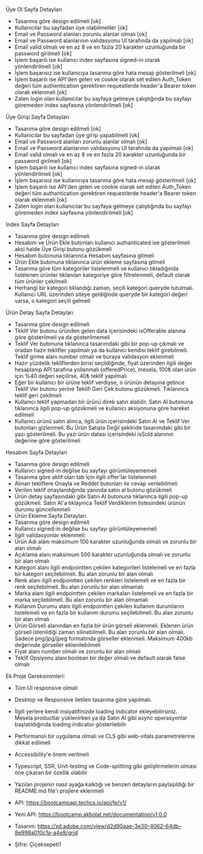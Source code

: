 Üye Ol Sayfa Detayları

- Tasarıma göre design edilmeli [ok]
- Kullanıcılar bu sayfadan üye olabilmeliler [ok]
- Email ve Password alanları zorunlu alanlar olmalı [ok]
- Email ve Password alanlarının validasyonu UI tarafında da yapılmalı [ok]
- Email valid olmalı ve en az 8 ve en fazla 20 karakter uzunluğunda bir password girilmeli [ok]
- İşlem başarılı ise kullanıcı index sayfasına signed-in olarak yönlendirilmeli [ok]
- İşlem başarısız ise kullanıcıya tasarıma göre hata mesajı gösterilmeli [ok]
- İşlem başarılı ise API'den gelen ve cookie olarak set edilen Auth_Token değeri tüm authentication gerektiren requestlerde header'a Bearer token olarak eklenmeli [ok]
- Zaten login olan kullanıcılar bu sayfaya gelmeye çalıştığında bu sayfayı göremeden index sayfasına yönlendirilmeli [ok]

Üye Girişi Sayfa Detayları

- Tasarıma göre design edilmeli [ok]
- Kullanıcılar bu sayfadan üye girişi yapabilmeli [ok]
- Email ve Password alanları zorunlu alanlar olmalı [ok]
- Email ve Password alanlarının validasyonu UI tarafında da yapılmalı [ok]
- Email valid olmalı ve en az 8 ve en fazla 20 karakter uzunluğunda bir password girilmeli [ok]
- İşlem başarılı ise kullanıcı index sayfasına signed-in olarak yönlendirilmeli [ok]
- İşlem başarısız ise kullanıcıya tasarıma göre hata mesajı gösterilmeli [ok]
- İşlem başarılı ise API'den gelen ve cookie olarak set edilen Auth_Token değeri tüm authantication gerektiren requestlerde header'a Bearer token olarak eklenmeli [ok]
- Zaten login olan kullanıcılar bu sayfaya gelmeye çalıştığında bu sayfayı göremeden index sayfasına yönlendirilmeli [ok]

Index Sayfa Detayları

- Tasarıma göre design edilmeli
- Hesabım ve Ürün Ekle butonları kullanıcı authanticated ise gösterilmeli aksi halde Üye Girişi butonu gözükmeli
- Hesabım butonuna tıklanınca Hesabım sayfasına gitmeli
- Ürün Ekle butonuna tıklanınca ürün ekleme sayfasına gitmeli
- Tasarıma göre tüm kategoriler listelenmeli ve kullanıcı tıkladığında listelenen ürünler
  tıklanılan kategoriye göre filtrelenmeli, default olarak tüm ürünler çekilmeli
- Herhangi bir kategori tıklandığı zaman, seçili kategori queryde tutulmalı. Kullanıcı URL
  üzerinden siteye geldiğinde queryde bir kategori değeri varsa, o kategori seçili gelmeli

Ürün Detay Sayfa Detayları

- Tasarıma göre design edilmeli
- Teklif Ver butonu üründen gelen data içerisindeki isOfferable alanına göre gösterilmeli ya
  da gösterilmemeli
- Teklif Ver butonuna tıklanınca tasarımdaki gibi bir pop-up çıkmalı ve oradan hazır teklifler
  yapılmalı ya da kullanıcı kendisi teklif girebilmeli. Teklif girme alanı number olmalı ve
  buraya validasyon eklenmeli
- Hazır yüzdelik tekliflerden birisi seçildiğinde, fiyat üzerinden ilgili değer hesaplanıp API
  tarafına yollanmalı (offeredPrice), mesela, 100₺ olan ürün için %40 değeri seçilirse, 40₺
  teklif yapılmalı
- Eğer bir kullanıcı bir ürüne teklif verdiyse, o ürünün detayına gelince Teklif Ver butonu
  yerine Teklifi Geri Çek butonu gözükmeli. Tıklanınca teklif geri çekilmeli
- Kullanıcı teklif yapmadan bir ürünü direk satın alabilir. Satın Al butonuna tıklanınca ilgili
  pop-up gözükmeli ve kullanıcı aksiyonuna göre hareket edilmeli
- Kullanıcı ürünü satın alınca, ilgili ürün içerisindeki Satın Al ve Teklif Ver butonları
  gizlenmeli. Bu Ürün Satışta Değil şeklinde tasarımdaki gibi bir yazı gösterilmeli. Bu yazı
  ürün datası içerisindeki isSold alanının değerine göre gösterilmeli

Hesabım Sayfa Detayları

- Tasarıma göre design edilmeli
- Kullanıcı signed-in değilse bu sayfayı görüntüleyememeli
- Tasarıma göre aktif olan tab için ilgili offer'lar listelenmeli
- Alınan tekliflere Onayla ve Reddet butonları ile cevap verilebilmeli
- Verilen teklif onaylandığında yanında satın al butonu gözükmeli
- Ürün detay sayfasındaki gibi Satın Al butonuna tıklanınca ilgili pop-up gözükmeli. Satın
  Al'a tıklayınca Teklif Verdiklerim listesindeki ürünün durumu güncellenmeli
- Ürün Ekleme Sayfa Detayları
- Tasarıma göre design edilmeli
- Kullanıcı signed-in değilse bu sayfayı görüntüleyememeli
- İlgili validasyonlar eklenmeli:
- Ürün Adı alanı maksimum 100 karakter uzunluğunda olmalı ve zorunlu bir alan olmalı
- Açıklama alanı maksimum 500 karakter uzunluğunda olmalı ve zorunlu bir alan olmalı
- Kategori alanı ilgili endpointten çekilen kategorileri listelemeli ve en fazla bir kategori
  seçilebilmeli. Bu alan zorunlu bir alan olmalı
- Renk alanı ilgili endpointten çekilen renkleri listelemeli ve en fazla bir renk seçilebilmeli.
  Bu alan zorunlu bir alan olmamalı
- Marka alanı ilgili endpointten çekilen markaları listelemeli ve en fazla bir marka
  seçilebilmeli. Bu alan zorunlu bir alan olmamalı
- Kullanım Durumu alanı ilgili endpointten çekilen kullanım durumlarını listelemeli ve en
  fazla bir kullanım durumu seçilebilmeli. Bu alan zorunlu bir alan olmalı
- Ürün Görseli alanından en fazla bir ürün görseli eklenmeli. Eklenen ürün görseli
  istenildiği zaman silinebilmeli. Bu alan zorunlu bir alan olmalı. Sadece png/jpg/jpeg
  formatında görseller eklenmeli. Maksimum 400kb değerinde görseller eklenilebilmeli
- Fiyat alanı number olmalı ve zorunlu bir alan olmalı
- Teklif Opsiyonu alanı boolean bir değer olmalı ve default olarak false olmalı

Ek Proje Gereksinimleri:

- Tüm UI responsive olmalı
- Desktop ve Responsive iletilen tasarıma göre yapılmalı.
- İlgili yerlere kendi insiyatifinizde loading indicator ekleyebilirsiniz. Mesela productlar
  yüklenirken ya da Satın Al gibi async operasyonlar başlatıldığında loading indicator
  gösterilebilir
- Performanslı bir uygulama olmalı ve CLS gibi web-vitals parametrelerine dikkat edilmeli
- Accessibility'e önem verilmeli
- Typescript, SSR, Unit-testing ve Code-splitting gibi geliştirmelerin olması öne çıkaran bir
  özellik olabilir
- Yazılan projenin nasıl ayağa kalktığı ve benzeri detayların paylaşıldığı bir README.md file'ı
  projlere eklenmeli

- API: https://bootcampapi.techcs.io/api/fe/v1/
- Yeni API: https://bootcamp.akbolat.net/documentation/v1.0.0
- Tasarım: https://xd.adobe.com/view/d2d90aae-3e30-4062-64db-8e998a010c1a-a4e8/grid
- Şifre: Çiçeksepeti1
